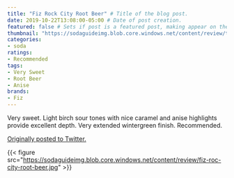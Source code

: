 ```yaml
---
title: "Fiz Rock City Root Beer" # Title of the blog post.
date: 2019-10-22T13:08:00-05:00 # Date of post creation.
featured: false # Sets if post is a featured post, making appear on the home page side bar.
thumbnail: "https://sodaguideimg.blob.core.windows.net/content/review/thumbs/fiz-roc-city-root-beer.jpg" # Sets thumbnail image appearing inside card on homepage.
categories:
- soda
ratings:
- Recommended
tags:
- Very Sweet
- Root Beer
- Anise
brands:
- Fiz
---
```


Very sweet. Light birch sour tones with nice caramel and anise highlights provide excellent depth. Very extended wintergreen finish. Recommended.

[Originally posted to Twitter.](https://twitter.com/Cavorter/status/1186705931666632704)

{{< figure src="https://sodaguideimg.blob.core.windows.net/content/review/fiz-roc-city-root-beer.jpg" >}}